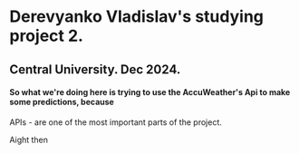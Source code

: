 # Derevyanko Vladislav's studying project 2.
## Central University. Dec 2024.


#### So what we're doing here is trying to use the AccuWeather's Api to make some predictions, because   
APIs - are one of the most important parts of the project.

Aight then
